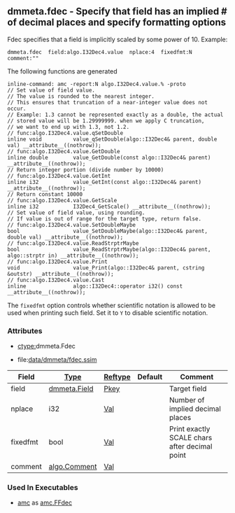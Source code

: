 ## dmmeta.fdec - Specify that field has an implied # of decimal places and specify formatting options
<a href="#dmmeta-fdec"></a>

Fdec specifies that a field is implicitly scaled by some power of 10.
Example:
```
dmmeta.fdec  field:algo.I32Dec4.value  nplace:4  fixedfmt:N  comment:""
```

The following functions are generated

```
inline-command: amc -report:N algo.I32Dec4.value.% -proto
// Set value of field value.
// The value is rounded to the nearest integer.
// This ensures that truncation of a near-integer value does not occur.
// Example: 1.3 cannot be represented exactly as a double, the actual
// stored value will be 1.29999999. when we apply C truncation,
// we want to end up with 1.3, not 1.2.
// func:algo.I32Dec4.value.qSetDouble
inline void          value_qSetDouble(algo::I32Dec4& parent, double val) __attribute__((nothrow));
// func:algo.I32Dec4.value.GetDouble
inline double        value_GetDouble(const algo::I32Dec4& parent) __attribute__((nothrow));
// Return integer portion (divide number by 10000)
// func:algo.I32Dec4.value.GetInt
inline i32           value_GetInt(const algo::I32Dec4& parent) __attribute__((nothrow));
// Return constant 10000
// func:algo.I32Dec4.value.GetScale
inline i32           I32Dec4_GetScale() __attribute__((nothrow));
// Set value of field value, using rounding.
// If value is out of range for the target type, return false.
// func:algo.I32Dec4.value.SetDoubleMaybe
bool                 value_SetDoubleMaybe(algo::I32Dec4& parent, double val) __attribute__((nothrow));
// func:algo.I32Dec4.value.ReadStrptrMaybe
bool                 value_ReadStrptrMaybe(algo::I32Dec4& parent, algo::strptr in) __attribute__((nothrow));
// func:algo.I32Dec4.value.Print
void                 value_Print(algo::I32Dec4& parent, cstring &outstr) __attribute__((nothrow));
// func:algo.I32Dec4.value.Cast
inline               algo::I32Dec4::operator i32() const __attribute__((nothrow));

```

The `fixedfmt` option controls whether scientific notation is allowed to be used when printing such field.
Set it to `Y` to disable scientific notation.

### Attributes
<a href="#attributes"></a>
<!-- dev.mdmark  mdmark:MDSECTION  state:BEG_AUTO  param:Attributes -->
* [ctype:](/txt/ssimdb/dmmeta/ctype.md)dmmeta.Fdec

* file:[data/dmmeta/fdec.ssim](/data/dmmeta/fdec.ssim)

|Field|[Type](/txt/ssimdb/dmmeta/ctype.md)|[Reftype](/txt/ssimdb/dmmeta/reftype.md)|Default|Comment|
|---|---|---|---|---|
|field|[dmmeta.Field](/txt/ssimdb/dmmeta/field.md)|[Pkey](/txt/exe/amc/reftypes.md#pkey)||Target field|
|nplace|i32|[Val](/txt/exe/amc/reftypes.md#val)||Number of implied decimal places|
|fixedfmt|bool|[Val](/txt/exe/amc/reftypes.md#val)||Print exactly SCALE chars after decimal point|
|comment|[algo.Comment](/txt/protocol/algo/Comment.md)|[Val](/txt/exe/amc/reftypes.md#val)|||

<!-- dev.mdmark  mdmark:MDSECTION  state:END_AUTO  param:Attributes -->

### Used In Executables
<a href="#used-in-executables"></a>
<!-- dev.mdmark  mdmark:MDSECTION  state:BEG_AUTO  param:ImdbUses -->

* [amc](/txt/exe/amc/internals.md) as [amc.FFdec](/txt/exe/amc/internals.md#amc-ffdec)

<!-- dev.mdmark  mdmark:MDSECTION  state:END_AUTO  param:ImdbUses -->

